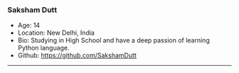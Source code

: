 ### Saksham Dutt 
- Age: 14
- Location: New Delhi, India
- Bio: Studying in High School and have a deep passion of learning Python language.
- Github: https://github.com/SakshamDutt
***
